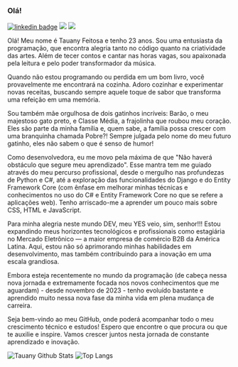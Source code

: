 ### Olá!

[![linkedin badge](https://img.shields.io/badge/linkedin-%230077B5.svg?&style=for-the-badge&logo=linkedin&logoColor=white)](https://www.linkedin.com/in/tauanyfeitosa/)
<a href="mailto:tauanysanttos13@gmail.com"><img src="https://img.shields.io/badge/-Gmail-%23333?style=for-the-badge&logo=gmail&logoColor=red" target="_blank"></a>
[<img src="https://img.shields.io/badge/instagram-%23E4405F.svg?&style=for-the-badge&logo=instagram&logoColor=white" />](https://instagram.com/tauanyfeitosa)

Olá! Meu nome é Tauany Feitosa e tenho 23 anos. Sou uma entusiasta da programação, que encontra alegria tanto no código quanto na criatividade das artes. Além de tecer contos e cantar nas horas vagas, sou apaixonada pela leitura e pelo poder transformador da música.

Quando não estou programando ou perdida em um bom livro, você provavelmente me encontrará na cozinha. Adoro cozinhar e experimentar novas receitas, buscando sempre aquele toque de sabor que transforma uma refeição em uma memória.

Sou também mãe orgulhosa de dois gatinhos incríveis: Barão, o meu majestoso gato preto, e Classe Média, a frajolinha que roubou meu coração. Eles são parte da minha família e, quem sabe, a família possa crescer com uma branquinha chamada Pobre?! Sempre julgada pelo nome do meu futuro gatinho, eles não sabem o que é senso de humor!

Como desenvolvedora, eu me movo pela máxima de que "Não haverá obstáculo que segure meu aprendizado". Esse mantra tem me guiado através do meu percurso profissional, desde o mergulho nas profundezas de Python e C#, até a exploração das funcionalidades do Django e do Entity Framework Core (com ênfase em melhorar minhas técnicas e conhecimentos no uso do C# e Entity Framework Core no que se refere a aplicações web). Tenho arriscado-me a aprender um pouco mais sobre CSS, HTML e JavaScript.

Para minha alegria neste mundo DEV, meu YES veio, sim, senhor!!! Estou expandindo meus horizontes tecnológicos e profissionais como estagiária no Mercado Eletrônico — a maior empresa de comércio B2B da América Latina. Aqui, estou não só aprimorando minhas habilidades em desenvolvimento, mas também contribuindo para a inovação em uma escala grandiosa.

Embora esteja recentemente no mundo da programação (de cabeça nessa nova jornada e extremamente focada nos novos conhecimentos que me aguardam) - desde novembro de 2023 - tenho evoluído bastante e aprendido muito nessa nova fase da minha vida em plena mudança de carreira.

Seja bem-vindo ao meu GitHub, onde poderá acompanhar todo o meu crescimento técnico e estudos! Espero que encontre o que procura ou que te auxilie e inspire. Vamos crescer juntos nesta jornada de constante aprendizado e inovação.

![Tauany Github Stats](https://github-readme-stats.vercel.app/api?username=tauanyfeitosa&theme=dracula)
![Top Langs](https://github-readme-stats.vercel.app/api/top-langs/?username=tauanyfeitosa&layout=compact)

